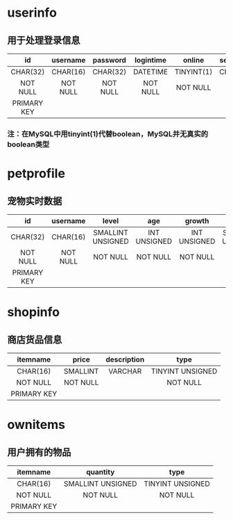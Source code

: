 ﻿# userinfo
## 用于处理登录信息
|     id    |username|password|logintime|  online  |secretkey|
|:---------:|:------:|:------:|:-------:|:--------:|:-------:|
|  CHAR(32) |CHAR(16)|CHAR(32)| DATETIME|TINYINT(1)| CHAR(18)|
|  NOT NULL |NOT NULL|NOT NULL| NOT NULL| NOT NULL |         |
|PRIMARY KEY|        |        |         |          |         |
### 注：在MySQL中用tinyint(1)代替boolean，MySQL并无真实的boolean类型
 
# petprofile
## 宠物实时数据
|     id    |username|      level      |    age     |   growth   |      food       |     clean       |     health     |      mood       |  growth_speed  | status | online_time|
|:---------:|:------:|:---------------:|:----------:|:----------:|:---------------:|:---------------:|:--------------:|:---------------:|:--------------:|:------:|:----------:|
|  CHAR(32) |CHAR(16)|SMALLINT UNSIGNED|INT UNSIGNED|INT UNSIGNED|SMALLINT UNSIGNED|SMALLINT UNSIGNED|TINYINT UNSIGNED|SMALLINT UNSIGNED|TINYINT UNSIGNED|CHAR(24)|INT UNSIGNED|
|  NOT NULL |NOT NULL|     NOT NULL    |  NOT NULL  |  NOT NULL  |     OT NULL     |    NOT NULL     |    NOT NULL    |     NOT NULL    |    NOT NULL    |NOT NULL|  NOT NULL  |
|PRIMARY KEY|        |                 |            |            |                 |                 |                |                 |                |        |            |

# shopinfo
## 商店货品信息
|  itemname |  price |description|      type      |
|:---------:|:------:|:---------:|:--------------:|
|  CHAR(16) |SMALLINT|  VARCHAR  |TINYINT UNSIGNED|
|  NOT NULL |NOT NULL|           |    NOT NULL    |
|PRIMARY KEY|        |           |                |

# ownitems
## 用户拥有的物品
|  itemname |    quantity     |     type       |
|:---------:|:---------------:|:--------------:|
|  CHAR(16) |SMALLINT UNSIGNED|TINYINT UNSIGNED|
|  NOT NULL |    NOT NULL     |    NOT NULL    |
|PRIMARY KEY|                 |                |
